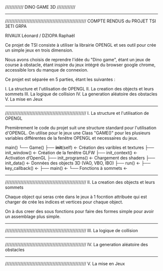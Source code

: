 
////////////
DINO GAME 3D
////////////


_____________________________________________________
/////////////////////////////////////////////////////
COMPTE RENDUS du PROJET TSI 3ETI GRPA

RIVAUX Léonard / DZIOPA Raphaël

Ce projet de TSI consiste à utiliser la librairie OPENGL
et ses outil pour crée un simple jeux en trois dimension.

Nous avons choisis de reprendre l'idée du "Dino game", étant un 
jeux de course à obstacle, étant inspire du jeux intégré du browser
google chrome, accessible lors du manque de connexion.

Ce projet est séparée en 5 parties, étant les suivantes :

I. La structure et l'utilisation de OPENGL
II. La creation des objects et leurs sommets
III. La logique de collision
IV. La generation aléatoire des obstacles
V. La mise en Jeux

_____________________________________________________
/////////////////////////////////////////////////////
I. La structure et l'utilisation de OPENGL

Premièrement le code du projet suit une structure standard pour l'utilisation d'OPENGL.
On utilise pour le jeux une Class "GAME()" pour les plusieurs variables différentes de 
la fenêtre OPENGL et necessaires du jeux.

main()
└── Game()
	├── __init__(self)		← Création des varibles et textures	
    	├── init_window()		← Création de la fenêtre GLFW
    	├── init_context()     		← Activation d’OpenGL
    	├── init_programs()    		← Chargement des shaders
    	├── init_data()        		← Données des objects 3D (VAO, VBO, IBO) 
    	├── run()			← 
    	├── key_callback()		← 
    	├── main()			← 
	└── Fonctions à sommets		← 



_____________________________________________________
/////////////////////////////////////////////////////
II. La creation des objects et leurs sommets

Chaque object qui seras crée dans le jeux à 1 focntion attribuée qui est charger 
de crée les indices et vertices pour chaque object.

On à dus creer des sous fonctions pour faire des formes simple pour avoir un 
assemblage plus simple.
_____________________________________________________
/////////////////////////////////////////////////////
III. La logique de collision

_____________________________________________________
/////////////////////////////////////////////////////
IV. La generation aléatoire des obstacles

_____________________________________________________
/////////////////////////////////////////////////////
V. La mise en Jeux

